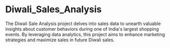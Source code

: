# Diwali_Sales_Analysis
The Diwali Sale Analysis project delves into sales data to unearth valuable insights about customer behaviors during one of India's largest shopping events. By leveraging data analytics, this project aims to enhance marketing strategies and maximize sales in future Diwali sales.
